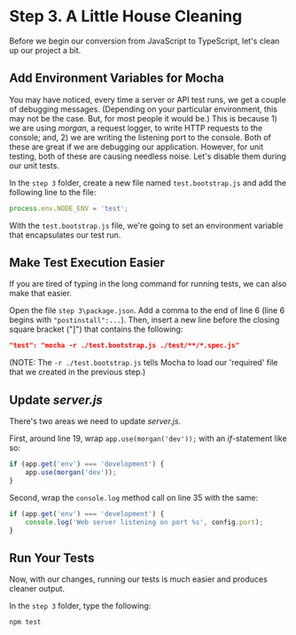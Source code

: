 # Step 3. A Little House Cleaning
Before we begin our conversion from JavaScript to TypeScript, let's clean up our project a bit.

## Add Environment Variables for Mocha
You may have noticed, every time a server or API test runs, we get a couple of debugging messages. (Depending on your particular environment, this may not be the case. But, for most people it would be.)  This is because 1) we are using _morgan_, a request logger, to write HTTP requests to the console; and, 2) we are writing the listening port to the console.  Both of these are great if we are debugging our application.  However, for unit testing, both of these are causing needless noise. Let's disable them during our unit tests.

In the `step 3` folder, create a new file named `test.bootstrap.js` and add the following line to the file:
```js
process.env.NODE_ENV = 'test';
```

With the `test.bootstrap.js` file, we're going to set an environment variable that encapsulates our test run.

## Make Test Execution Easier
If you are tired of typing in the long command for running tests, we can also make that easier.

Open the file `step 3\package.json`.  Add a comma to the end of line 6 (line 6 begins with `"postinstall":...`). Then, insert a new line before the closing square bracket ("]") that contains the following:
```json
"test": "mocha -r ./test.bootstrap.js ./test/**/*.spec.js"
```

(NOTE: The `-r ./test.bootstrap.js` tells Mocha to load our 'required' file that we created in the previous step.)

## Update _server.js_
There's two areas we need to update _server.js_.

First, around line 19, wrap `app.use(morgan('dev'));` with an _if_-statement like so:
```js
if (app.get('env') === 'development') {
    app.use(morgan('dev'));
}
```

Second, wrap the `console.log` method call on line 35 with the same:
```js
if (app.get('env') === 'development') {
    console.log('Web server listening on port %s', config.port);
}
```

## Run Your Tests
Now, with our changes, running our tests is much easier and produces cleaner output.

In the `step 3` folder, type the following:
```bash
npm test
```
